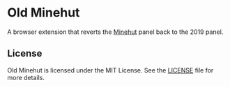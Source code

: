 # Old Minehut
A browser extension that reverts the [Minehut](https://minehut.com) panel
back to the 2019 panel.

## License
Old Minehut is licensed under the MIT License.
See the [LICENSE](LICENSE) file for more details.